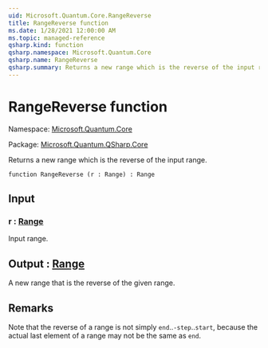 ```yaml
---
uid: Microsoft.Quantum.Core.RangeReverse
title: RangeReverse function
ms.date: 1/28/2021 12:00:00 AM
ms.topic: managed-reference
qsharp.kind: function
qsharp.namespace: Microsoft.Quantum.Core
qsharp.name: RangeReverse
qsharp.summary: Returns a new range which is the reverse of the input range.
---
```


# RangeReverse function

Namespace: [Microsoft.Quantum.Core](xref:Microsoft.Quantum.Core)

Package: [Microsoft.Quantum.QSharp.Core](https://nuget.org/packages/Microsoft.Quantum.QSharp.Core)


Returns a new range which is the reverse of the input range.

```qsharp
function RangeReverse (r : Range) : Range
```


## Input

### r : [Range](xref:microsoft.quantum.lang-ref.range)

Input range.



## Output : [Range](xref:microsoft.quantum.lang-ref.range)

A new range that is the reverse of the given range.

## Remarks

Note that the reverse of a range is not simply `end`..`-step`..`start`, becausethe actual last element of a range may not be the same as `end`.